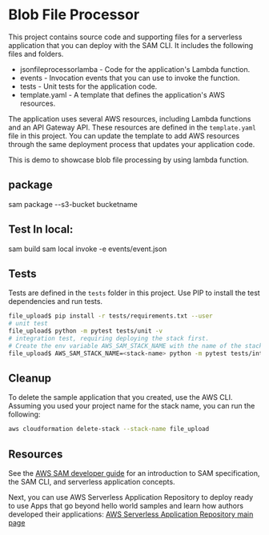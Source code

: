 # Blob File Processor
This project contains source code and supporting files for a serverless application that you can deploy with the SAM CLI. It includes the following files and folders.

- jsonfileprocessorlamba - Code for the application's Lambda function.
- events - Invocation events that you can use to invoke the function.
- tests - Unit tests for the application code. 
- template.yaml - A template that defines the application's AWS resources.

The application uses several AWS resources, including Lambda functions and an API Gateway API. These resources are defined in the `template.yaml` file in this project. You can update the template to add AWS resources through the same deployment process that updates your application code.

This is demo to showcase blob file processing by using lambda function.
## package
sam package  --s3-bucket bucketname
## Test In local:
sam build
sam local invoke -e events/event.json

## Tests

Tests are defined in the `tests` folder in this project. Use PIP to install the test dependencies and run tests.

```bash
file_upload$ pip install -r tests/requirements.txt --user
# unit test
file_upload$ python -m pytest tests/unit -v
# integration test, requiring deploying the stack first.
# Create the env variable AWS_SAM_STACK_NAME with the name of the stack we are testing
file_upload$ AWS_SAM_STACK_NAME=<stack-name> python -m pytest tests/integration -v
```

## Cleanup

To delete the sample application that you created, use the AWS CLI. Assuming you used your project name for the stack name, you can run the following:

```bash
aws cloudformation delete-stack --stack-name file_upload
```

## Resources

See the [AWS SAM developer guide](https://docs.aws.amazon.com/serverless-application-model/latest/developerguide/what-is-sam.html) for an introduction to SAM specification, the SAM CLI, and serverless application concepts.

Next, you can use AWS Serverless Application Repository to deploy ready to use Apps that go beyond hello world samples and learn how authors developed their applications: [AWS Serverless Application Repository main page](https://aws.amazon.com/serverless/serverlessrepo/)
